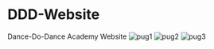 # DDD-Website

   Dance-Do-Dance Academy Website
   ![pug1](https://user-images.githubusercontent.com/109529156/194003388-d140727e-3774-4348-9635-a6d8be974a1b.jpg)
   ![pug2](https://user-images.githubusercontent.com/109529156/194003381-ffe98ea7-b76e-4d7c-aabb-b7e4b609fe74.jpg)
   ![pug3](https://user-images.githubusercontent.com/109529156/194003392-2dc41a5f-8d16-4925-b5c8-88bf0c378935.jpg)
